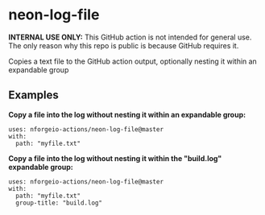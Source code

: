 # neon-log-file

**INTERNAL USE ONLY:** This GitHub action is not intended for general use.  The only reason why this repo is public is because GitHub requires it.

Copies a text file to the GitHub action output, optionally nesting it within an expandable group

## Examples

**Copy a file into the log without nesting it within an expandable group:**
```
uses: nforgeio-actions/neon-log-file@master
with:
  path: "myfile.txt"
```

**Copy a file into the log without nesting it within the "build.log" expandable group:**
```
uses: nforgeio-actions/neon-log-file@master
with:
  path: "myfile.txt"
  group-title: "build.log"
```

